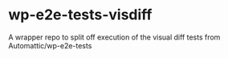 # wp-e2e-tests-visdiff
A wrapper repo to split off execution of the visual diff tests from Automattic/wp-e2e-tests
